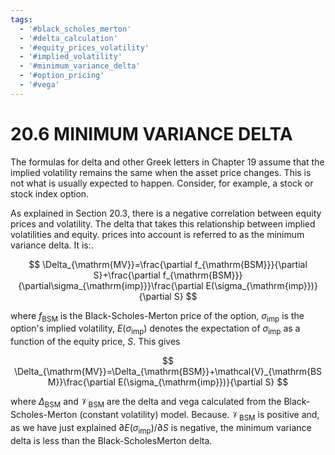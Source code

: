 ```yaml
---
tags:
  - '#black_scholes_merton'
  - '#delta_calculation'
  - '#equity_prices_volatility'
  - '#implied_volatility'
  - '#minimum_variance_delta'
  - '#option_pricing'
  - '#vega'
---
```

# 20.6 MINIMUM VARIANCE DELTA  

The formulas for delta and other Greek letters in Chapter 19 assume that the implied volatility remains the same when the asset price changes. This is not what is usually expected to happen. Consider, for example, a stock or stock index option.  

As explained in Section 20.3, there is a negative correlation between equity prices and volatility. The delta that takes this relationship between implied volatilities and equity. prices into account is referred to as the minimum variance delta. It is:.  

$$
\Delta_{\mathrm{MV}}=\frac{\partial f_{\mathrm{BSM}}}{\partial S}+\frac{\partial f_{\mathrm{BSM}}}{\partial\sigma_{\mathrm{imp}}}\frac{\partial E(\sigma_{\mathrm{imp}})}{\partial S}
$$  

where $f_{\mathrm{BSM}}$ is the Black-Scholes-Merton price of the option, $\sigma_{\mathrm{imp}}$ is the option's implied volatility, $E(\sigma_{\mathrm{imp}})$ denotes the expectation of $\sigma_{\mathrm{imp}}$ as a function of the equity price, $S.$ This gives  

$$
\Delta_{\mathrm{MV}}=\Delta_{\mathrm{BSM}}+\mathcal{V}_{\mathrm{BSM}}\frac{\partial E(\sigma_{\mathrm{imp}})}{\partial S}
$$  

where $\Delta_{\mathrm{BSM}}$ and $\mathcal{V}_{\mathrm{BSM}}$ are the delta and vega calculated from the Black-Scholes-Merton (constant volatility) model. Because. $\mathcal{V}_{\mathrm{BSM}}$ is positive and, as we have just explained $\partial E(\sigma_{\mathrm{imp}})/\partial S$ is negative, the minimum variance delta is less than the Black-ScholesMerton delta.  
